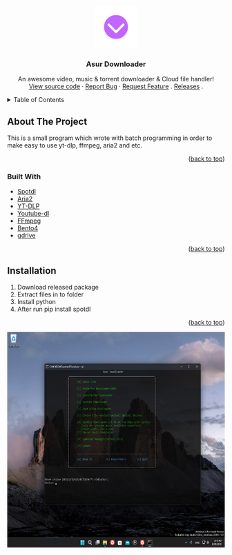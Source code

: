 <!-- PROJECT LOGO -->
<br />
<div align="center">
  <a href="https://github.com/Asur2-5356202/AsurDownloader">
    <img src="images/logo.png" alt="Logo" width="100" height="100">
  </a>

  <h3 align="center">Asur Downloader</h3>

  <p align="center">
    An awesome video, music & torrent downloader & Cloud file handler!
    <br />
    <a href="https://github.com/Asur2-5356202/AsurDownloader/blob/main/Asur%20Downloader.bat">View source code</a>
    ·
    <a href="https://github.com/Asur2-5356202/AsurDownloader/issues">Report Bug</a>
    ·
    <a href="https://github.com/Asur2-5356202/AsurDownloader/issues">Request Feature</a>
    .
    <a href="https://github.com/Asur2-5356202/AsurDownloader/releases">Releases</a>
    .
  </p>
</div>
  
<!-- TABLE OF CONTENTS -->
<details>
  <summary>Table of Contents</summary>
  <ol>
    <li>
      <a href="#about-the-project">About The Project</a>
      <ul>
        <li><a href="#built-with">Built With</a></li>
      </ul>
    </li>
    <li>
      <a href="#installation">Installation</a>
    </li>
    <li><a href="#usage">Usage</a></li>
  </ol>
</details>

## About The Project

This is a small program which wrote with batch programming in order to make easy to use yt-dlp, ffmpeg, aria2 and etc.

<p align="right">(<a href="#top">back to top</a>)</p>

### Built With

* [Spotdl](https://nextjs.org/)
* [Aria2](https://aria2.github.io)
* [YT-DLP](https://github.com/yt-dlp/yt-dlp)
* [Youtube-dl](https://github.com/ytdl-org/youtube-dl)
* [FFmpeg](https://ffmpeg.org)
* [Bento4](https://www.bento4.com)
* [gdrive](https://github.com/prasmussen/gdrive)

<p align="right">(<a href="#top">back to top</a>)</p>

## Installation

1) Download released package
2) Extract files in to folder
3) Install python
4) After run pip install spotdl

<p align="right">(<a href="#top">back to top</a>)</p>

<a href="https://github.com/Asur2-5356202/AsurDownloader">
    <img src="images/ad.png" alt="Logo" width="800" height="500">
  </a>

